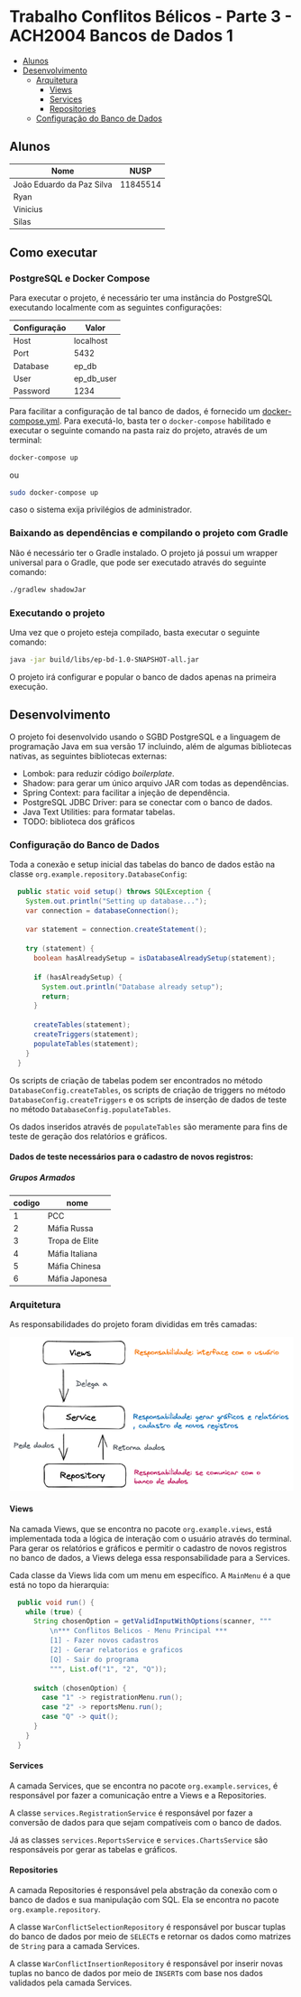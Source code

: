 # Trabalho Conflitos Bélicos - Parte 3 - ACH2004 Bancos de Dados 1

<!-- TOC -->
  * [Alunos](#alunos)
  * [Desenvolvimento](#desenvolvimento)
    * [Arquitetura](#arquitetura)
      * [Views](#views)
      * [Services](#services)
      * [Repositories](#repositories)
    * [Configuração do Banco de Dados](#configurao-do-banco-de-dados)
<!-- TOC -->

## Alunos
| Nome                      | NUSP     |
|---------------------------|----------|
| João Eduardo da Paz Silva | 11845514 |
| Ryan ||
| Vinicius ||
| Silas ||

## Como executar

### PostgreSQL e Docker Compose

Para executar o projeto, é necessário ter uma instância do PostgreSQL executando localmente com as seguintes configurações:

| Configuração | Valor      |
|--------------|------------|
| Host         | localhost  |
| Port         | 5432       |
| Database     | ep_db      |
| User         | ep_db_user |
| Password     | 1234       |

Para facilitar a configuração de tal banco de dados, é fornecido um [docker-compose.yml](docker-compose.yml). Para executá-lo, basta ter o `docker-compose` habilitado e executar o seguinte comando na pasta raiz do projeto, através de um terminal:

```bash
docker-compose up
```
ou
```bash
sudo docker-compose up
```

caso o sistema exija privilégios de administrador.

### Baixando as dependências e compilando o projeto com Gradle

Não é necessário ter o Gradle instalado. O projeto já possui um wrapper universal para o Gradle, que pode ser executado através do seguinte comando:

```bash
./gradlew shadowJar
```

### Executando o projeto

Uma vez que o projeto esteja compilado, basta executar o seguinte comando:

```bash
java -jar build/libs/ep-bd-1.0-SNAPSHOT-all.jar
```

O projeto irá configurar e popular o banco de dados apenas na primeira execução.

## Desenvolvimento

O projeto foi desenvolvido usando o SGBD PostgreSQL e a linguagem de programação Java em sua versão 17 incluindo, além de algumas bibliotecas nativas, as seguintes bibliotecas externas:

- Lombok: para reduzir código _boilerplate_.
- Shadow: para gerar um único arquivo JAR com todas as dependências.
- Spring Context: para facilitar a injeção de dependência.
- PostgreSQL JDBC Driver: para se conectar com o banco de dados.
- Java Text Utilities: para formatar tabelas.
- TODO: biblioteca dos gráficos

### Configuração do Banco de Dados

Toda a conexão e setup inicial das tabelas do banco de dados estão na classe `org.example.repository.DatabaseConfig`:

```java
  public static void setup() throws SQLException {
    System.out.println("Setting up database...");
    var connection = databaseConnection();

    var statement = connection.createStatement();

    try (statement) {
      boolean hasAlreadySetup = isDatabaseAlreadySetup(statement);

      if (hasAlreadySetup) {
        System.out.println("Database already setup");
        return;
      }

      createTables(statement);
      createTriggers(statement);
      populateTables(statement);
    }
  }
```

Os scripts de criação de tabelas podem ser encontrados no método `DatabaseConfig.createTables`, os scripts de criação de triggers no método `DatabaseConfig.createTriggers` e os scripts de inserção de dados de teste no método `DatabaseConfig.populateTables`.

Os dados inseridos através de `populateTables` são meramente para fins de teste de geração dos relatórios e gráficos.

#### Dados de teste necessários para o cadastro de novos registros:

##### Grupos Armados

|codigo|nome          |
|------|--------------|
|1     |PCC           |
|2     |Máfia Russa   |
|3     |Tropa de Elite|
|4     |Máfia Italiana|
|5     |Máfia Chinesa |
|6     |Máfia Japonesa|

### Arquitetura

As responsabilidades do projeto foram divididas em três camadas:

![img.png](arquitetura.png)

#### Views

Na camada Views, que se encontra no pacote `org.example.views`, está implementada toda a lógica de interação com o usuário através do terminal. Para gerar os relatórios e gráficos e permitir o cadastro de novos registros no banco de dados, a Views delega essa responsabilidade para a Services.

Cada classe da Views lida com um menu em específico. A `MainMenu` é a que está no topo da hierarquia:

```java
  public void run() {
    while (true) {
      String chosenOption = getValidInputWithOptions(scanner, """
          \n*** Conflitos Belicos - Menu Principal ***
          [1] - Fazer novos cadastros
          [2] - Gerar relatorios e graficos
          [Q] - Sair do programa
          """, List.of("1", "2", "Q"));

      switch (chosenOption) {
        case "1" -> registrationMenu.run();
        case "2" -> reportsMenu.run();
        case "Q" -> quit();
      }
    }
  }
```


#### Services

A camada Services, que se encontra no pacote `org.example.services`, é responsável por fazer a comunicação entre a Views e a Repositories.

A classe `services.RegistrationService` é responsável por fazer a conversão de dados para que sejam compatíveis com o banco de dados.

Já as classes `services.ReportsService` e `services.ChartsService` são responsáveis por gerar as tabelas e gráficos.

#### Repositories

A camada Repositories é responsável pela abstração da conexão com o banco de dados e sua manipulação com SQL. Ela se encontra no pacote `org.example.repository`.

A classe `WarConflictSelectionRepository` é responsável por buscar tuplas do banco de dados por meio de `SELECT`s e retornar os dados como matrizes de `String` para a camada Services.

A classe `WarConflictInsertionRepository` é responsável por inserir novas tuplas no banco de dados por meio de `INSERT`s com base nos dados validados pela camada Services.
